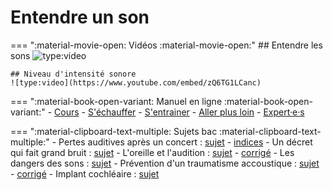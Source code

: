 # Entendre un son

=== ":material-movie-open: Vidéos :material-movie-open:"
    ## Entendre les sons
    ![type:video](https://www.youtube.com/embed/EBLGus1tCQc)

    ## Niveau d'intensité sonore
    ![type:video](https://www.youtube.com/embed/zQ6TG1LCanc)



=== ":material-book-open-variant: Manuel en ligne :material-book-open-variant:"
    - [Cours](https://www.lelivrescolaire.fr/page/6638796)
    - [S'échauffer](https://www.lelivrescolaire.fr/page/6638921)
    - [S'entrainer](https://www.lelivrescolaire.fr/page/6639048)
    - [Aller plus loin](https://www.lelivrescolaire.fr/page/6639130)
    - [Expert·e·s](https://www.lelivrescolaire.fr/page/6639210)


=== ":material-clipboard-text-multiple: Sujets bac :material-clipboard-text-multiple:"
    - Pertes auditives après un concert : [sujet](/assets/sujets/es/1re/AuditionConcert-1ereSon-Sujet.pdf) - [indices](/assets/sujets/es/1re/AuditionConcert-1ereSon-Indices.pdf)
        - Un décret qui fait grand bruit : [sujet](/assets/sujets/es/1re/AuditionDecret-1ereSon-Sujet.pdf)
        - L'oreille et l'audition : [sujet](/assets/sujets/es/1re/OreilleAudition-1ereSon-Sujet.pdf) - [corrigé](/assets/sujets/es/1re/1EnsSci-Correction-OreilleAudition.pdf)
        - Les dangers des sons : [sujet](/assets/sujets/es/1re/DangerSon-1ereSon-Sujet.pdf)
        - Prévention d'un traumatisme accoustique : [sujet](/assets/sujets/es/1re/TraumatismeAcoustique-1ereSon-Sujet.pdf) - [corrigé](/assets/sujets/es/1re/1EnsSci-Correction-TraumatismeAcoustique.pdf)
        - Implant cochléaire : [sujet](/assets/sujets/es/1re/ImplantCochleaire-1ereSon-Sujet.pdf)
